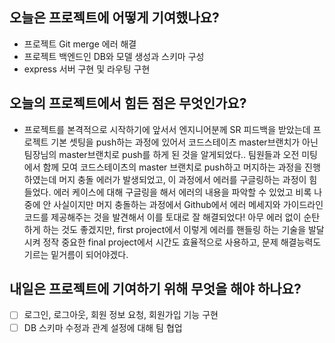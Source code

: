## 오늘은 프로젝트에 어떻게 기여했나요?
* 프로젝트 Git merge 에러 해결
* 프로젝트 백엔드인 DB와 모델 생성과 스키마 구성 
* express 서버 구현 및 라우팅 구현

## 오늘의 프로젝트에서 힘든 점은 무엇인가요?
* 프로젝트를 본격적으로 시작하기에 앞서서 엔지니어분께 SR 피드백을 받았는데 프로젝트 기본 셋팅을 push하는 과정에 있어서 코드스테이츠 master브랜치가 아닌 팀장님의 master브랜치로 push를 하게 된 것을 알게되었다..
  팀원들과 오전 미팅에서 함께 모여 코드스테이츠의 master 브랜치로 push하고 머지하는 과정을 진행하였는데 머지 충돌 에러가 발생되었고, 이 과정에서 에러를 구글링하는 과정이 힘들었다.
  에러 케이스에 대해 구글링을 해서 에러의 내용을 파악할 수 있었고 비록 나중에 안 사실이지만 머지 충돌하는 과정에서 Github에서 에러 메세지와 가이드라인 코드를 제공해주는 것을 발견해서 이를 토대로 잘 해결되었다!
  아무 에러 없이 순탄하게 하는 것도 좋겠지만, first project에서 이렇게 에러를 핸들링 하는 기술을 발달시켜 정작 중요한 final project에서 시간도 효율적으로 사용하고, 문제 해결능력도 기르는 밑거름이 되어야겠다.
  
## 내일은 프로젝트에 기여하기 위해 무엇을 해야 하나요?
* [ ] 로그인, 로그아웃, 회원 정보 요청, 회원가입 기능 구현
* [ ] DB 스키마 수정과 관계 설정에 대해 팀 협업
